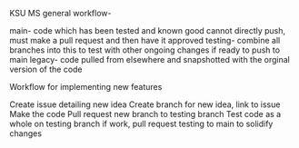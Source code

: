 KSU MS general workflow-

main- code which has been tested and known good
  cannot directly push, must make a pull request and then have it approved
testing- combine all branches into this to test with other ongoing changes if ready to push to main
legacy- code pulled from elsewhere and snapshotted with the orginal version of the code

Workflow for implementing new features
 
Create issue detailing new idea
Create branch for new idea, link to issue
Make the code
Pull request new branch to testing branch
Test code as a whole on testing branch
if work, pull request testing to main to solidify changes

